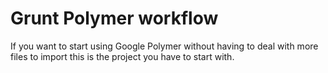 Grunt Polymer workflow
======================

If you want to start using Google Polymer without having to deal with more files to import this is the project you have to start with.
